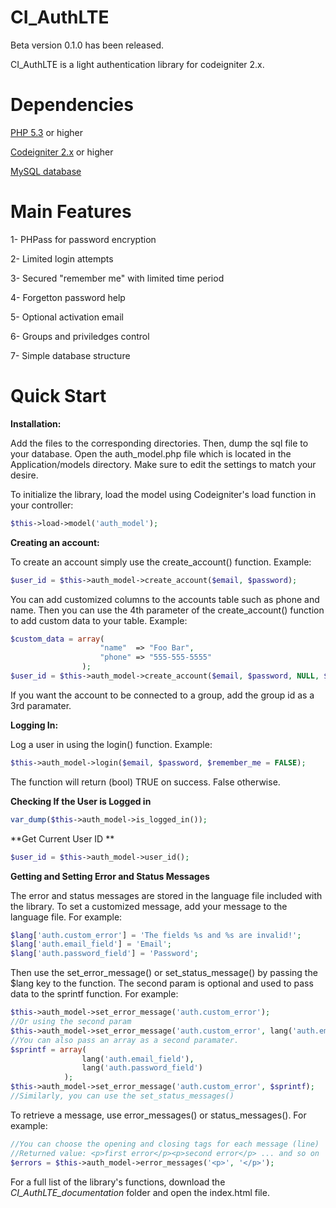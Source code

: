 CI_AuthLTE
==========
Beta version 0.1.0 has been released. 

CI_AuthLTE is a light authentication library for codeigniter 2.x.


Dependencies
============
[PHP 5.3](http://php.net) or higher

[Codeigniter 2.x](http://ellislab.com/codeigniter) or higher

[MySQL database](http://www.mysql.com)

Main Features
=============
 1- PHPass for password encryption
 
 2- Limited login attempts
 
 3- Secured "remember me" with limited time period
 
 4- Forgetton password help
 
 5- Optional activation email
 
 6- Groups and priviledges control
 
 7- Simple database structure

Quick Start
=============
**Installation:**

Add the files to the corresponding directories. Then, dump the sql file to your database.
Open the auth_model.php file which is located in the Application/models directory. Make sure to edit the settings to match your desire.

To initialize the library, load the model using Codeigniter's load function in your controller:
```PHP
$this->load->model('auth_model');
```

**Creating an account:**

To create an account simply use the create_account() function. Example:
```PHP
$user_id = $this->auth_model->create_account($email, $password);
```
You can add customized columns to the accounts table such as phone and name. Then you can use the 4th parameter of the create_account() function to add custom data to your table. Example:
```PHP
$custom_data = array(
					"name"  => "Foo Bar",
					"phone" => "555-555-5555"
				);
$user_id = $this->auth_model->create_account($email, $password, NULL, $custom_data);
```
If you want the account to be connected to a group, add the group id as a 3rd paramater.

**Logging In:**

Log a user in using the login() function. Example:
```PHP
$this->auth_model->login($email, $password, $remember_me = FALSE);
```
The function will return (bool) TRUE on success. False otherwise.

**Checking If the User is Logged in**
```PHP
var_dump($this->auth_model->is_logged_in());
```

**Get Current User ID **
```PHP
$user_id = $this->auth_model->user_id();
```

**Getting and Setting Error and Status Messages**

The error and status messages are stored in the language file included with the library. 
To set a customized message, add your message to the language file.
For example:
```PHP
$lang['auth.custom_error'] = 'The fields %s and %s are invalid!';
$lang['auth.email_field'] = 'Email';
$lang['auth.password_field'] = 'Password';
```
Then use the set_error_message() or set_status_message() by passing the $lang key to the function.
The second param is optional and used to pass data to the sprintf function. For example:
```PHP
$this->auth_model->set_error_message('auth.custom_error');
//Or using the second param
$this->auth_model->set_error_message('auth.custom_error', lang('auth.email_field'));
//You can also pass an array as a second paramater.
$sprintf = array(
				lang('auth.email_field'),
				lang('auth.password_field')
			);
$this->auth_model->set_error_message('auth.custom_error', $sprintf);
//Similarly, you can use the set_status_messages()
```

To retrieve a message, use error_messages() or status_messages(). For example:
```PHP
//You can choose the opening and closing tags for each message (line)
//Returned value: <p>first error</p><p>second error</p> ... and so on
$errors = $this->auth_model->error_messages('<p>', '</p>');
```

For a full list of the library's functions, download the *CI_AuthLTE_documentation* folder and open the index.html file.